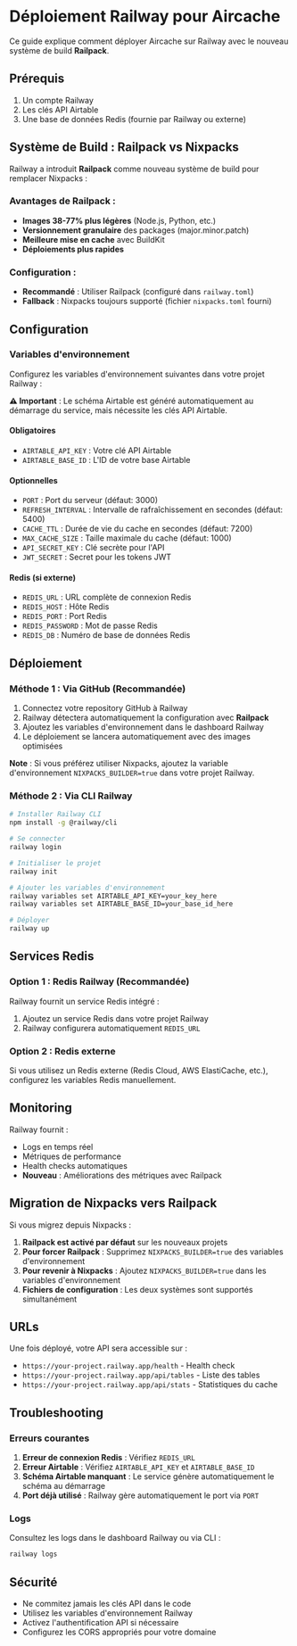 # Déploiement Railway pour Aircache

Ce guide explique comment déployer Aircache sur Railway avec le nouveau système de build **Railpack**.

## Prérequis

1. Un compte Railway
2. Les clés API Airtable
3. Une base de données Redis (fournie par Railway ou externe)

## Système de Build : Railpack vs Nixpacks

Railway a introduit **Railpack** comme nouveau système de build pour remplacer Nixpacks :

### Avantages de Railpack :

- **Images 38-77% plus légères** (Node.js, Python, etc.)
- **Versionnement granulaire** des packages (major.minor.patch)
- **Meilleure mise en cache** avec BuildKit
- **Déploiements plus rapides**

### Configuration :

- **Recommandé** : Utiliser Railpack (configuré dans `railway.toml`)
- **Fallback** : Nixpacks toujours supporté (fichier `nixpacks.toml` fourni)

## Configuration

### Variables d'environnement

Configurez les variables d'environnement suivantes dans votre projet Railway :

**⚠️ Important** : Le schéma Airtable est généré automatiquement au démarrage du service, mais nécessite les clés API Airtable.

#### Obligatoires

- `AIRTABLE_API_KEY` : Votre clé API Airtable
- `AIRTABLE_BASE_ID` : L'ID de votre base Airtable

#### Optionnelles

- `PORT` : Port du serveur (défaut: 3000)
- `REFRESH_INTERVAL` : Intervalle de rafraîchissement en secondes (défaut: 5400)
- `CACHE_TTL` : Durée de vie du cache en secondes (défaut: 7200)
- `MAX_CACHE_SIZE` : Taille maximale du cache (défaut: 1000)
- `API_SECRET_KEY` : Clé secrète pour l'API
- `JWT_SECRET` : Secret pour les tokens JWT

#### Redis (si externe)

- `REDIS_URL` : URL complète de connexion Redis
- `REDIS_HOST` : Hôte Redis
- `REDIS_PORT` : Port Redis
- `REDIS_PASSWORD` : Mot de passe Redis
- `REDIS_DB` : Numéro de base de données Redis

## Déploiement

### Méthode 1 : Via GitHub (Recommandée)

1. Connectez votre repository GitHub à Railway
2. Railway détectera automatiquement la configuration avec **Railpack**
3. Ajoutez les variables d'environnement dans le dashboard Railway
4. Le déploiement se lancera automatiquement avec des images optimisées

**Note** : Si vous préférez utiliser Nixpacks, ajoutez la variable d'environnement `NIXPACKS_BUILDER=true` dans votre projet Railway.

### Méthode 2 : Via CLI Railway

```bash
# Installer Railway CLI
npm install -g @railway/cli

# Se connecter
railway login

# Initialiser le projet
railway init

# Ajouter les variables d'environnement
railway variables set AIRTABLE_API_KEY=your_key_here
railway variables set AIRTABLE_BASE_ID=your_base_id_here

# Déployer
railway up
```

## Services Redis

### Option 1 : Redis Railway (Recommandée)

Railway fournit un service Redis intégré :

1. Ajoutez un service Redis dans votre projet Railway
2. Railway configurera automatiquement `REDIS_URL`

### Option 2 : Redis externe

Si vous utilisez un Redis externe (Redis Cloud, AWS ElastiCache, etc.), configurez les variables Redis manuellement.

## Monitoring

Railway fournit :

- Logs en temps réel
- Métriques de performance
- Health checks automatiques
- **Nouveau** : Améliorations des métriques avec Railpack

## Migration de Nixpacks vers Railpack

Si vous migrez depuis Nixpacks :

1. **Railpack est activé par défaut** sur les nouveaux projets
2. **Pour forcer Railpack** : Supprimez `NIXPACKS_BUILDER=true` des variables d'environnement
3. **Pour revenir à Nixpacks** : Ajoutez `NIXPACKS_BUILDER=true` dans les variables d'environnement
4. **Fichiers de configuration** : Les deux systèmes sont supportés simultanément

## URLs

Une fois déployé, votre API sera accessible sur :

- `https://your-project.railway.app/health` - Health check
- `https://your-project.railway.app/api/tables` - Liste des tables
- `https://your-project.railway.app/api/stats` - Statistiques du cache

## Troubleshooting

### Erreurs courantes

1. **Erreur de connexion Redis** : Vérifiez `REDIS_URL`
2. **Erreur Airtable** : Vérifiez `AIRTABLE_API_KEY` et `AIRTABLE_BASE_ID`
3. **Schéma Airtable manquant** : Le service génère automatiquement le schéma au démarrage
4. **Port déjà utilisé** : Railway gère automatiquement le port via `PORT`

### Logs

Consultez les logs dans le dashboard Railway ou via CLI :

```bash
railway logs
```

## Sécurité

- Ne commitez jamais les clés API dans le code
- Utilisez les variables d'environnement Railway
- Activez l'authentification API si nécessaire
- Configurez les CORS appropriés pour votre domaine
